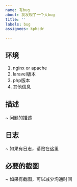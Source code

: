 ```yaml
---
name: 有bug
about: 我发现了一个大bug
title: ''
labels: bug
assignees: kphcdr

---
```


## 环境
1. nginx or apache
1. laravel版本
1. php版本
1. 其他信息

## 描述
~ 问题的描述

## 日志

~ 如果有日志，请贴在这里

## 必要的截图

~ 如果有截图，可以减少沟通时间
